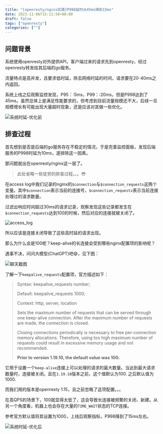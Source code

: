 ```yaml
---
title: "[openresty/nginx实践]P998延时从45ms降到15ms"
date: 2023-11-06T15:11:58+08:00
draft: false
tags: ["openresty"]
categories: [""]
---
```


## 问题背景

系统使用openresty对外提供API，客户端过来的请求先到openresty，经过openresty转发给其后端的go服务。

流量特点是高并发，且要求低时延，除去网络时延的时间，请求要在20-40ms之内返回。

系统上线之后观察监控发现，P95：:5ms，P99：:20ms，但是P998达到了45ms。虽然总体上是满足性能要求的，但考虑到目前流量规模还不大，后续一旦规模增长有可能出现大量超时现象，还是应该对其做一些优化。


![系统时延-优化前](/images/rta_adapter_p998_1.png)


## 排查过程

首先想到是否是后端的go服务存在不稳定的情况，于是完善监控面板，发现后端服务的P998时延为10ms，遂排除这一因素。

那问题就出在openresty/nginx这一层了。

> 此处省略一些徒劳的排查过程。。。😳

在access log中我们记录的nginx的`$connection`与`$connection_requests`这两个变量。其中`$connection`表示当前的连接号，`$connection_requests`表示当前连接处理过的请求数量。

过滤出响应时间超过30ms的请求记录，观察发现这些记录都发生在`$connection_requests`达到100的时候，然后对应的连接就被关闭了。


![access_log](/images/rta_adapter_access_log.png)

所以应该是连接关闭导致了这些高时延的请求出现。

那么为什么会是100呢？keep-alive的长连接会受到哪些nginx配置项的影响呢？


遇事不决，问问大模型(ChatGPT)吧😄，见下图：

![聊天截图](/images/rta_adapter_keepalive_requests.png)


了解一下`keepalive_requests`配置项，官方描述如下：

>Syntax:	keepalive_requests number;
>
>Default:	keepalive_requests 1000;
>
>Context:	http, server, location
>
>Sets the maximum number of requests that can be served through one keep-alive connection. After the maximum number of requests are made, the connection is closed.
>
>Closing connections periodically is necessary to free per-connection memory allocations. Therefore, using too high maximum number of requests could result in excessive memory usage and not recommended.
>
>**Prior to version 1.19.10, the default value was 100.**

它用于设置一个`keep-alive`连接上可以处理的请求的最大数量。当达到最大请求数量时，连接被关闭。且在`1.19.10`版本之前，这个值默认为100. 之后默认值为1000.

而我们用的版本是openresty 1.15，且之前忽略了这项配置。。。

在高QPS的场景下，100就显得太低了，这会导致长连接被频繁的关闭、新建。从另一个角度看，机器上也会存在大量的`TIME_WAIT`状态的TCP连接。

参考官方默认值将其设置为1000，上线后观察指标，P998降到了15ms左右。


![系统时延-优化后](/images/rta_adapter_p998_2.png)
